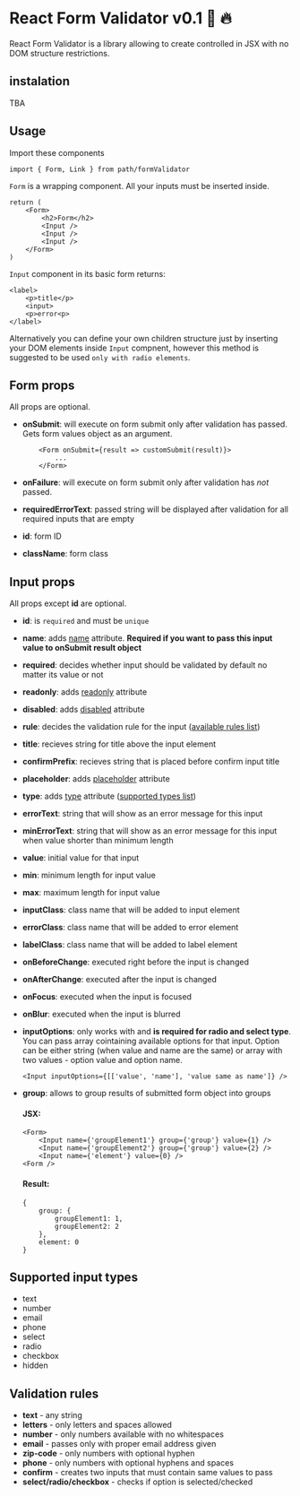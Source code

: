 # React Form Validator v0.1 :ocean: :fire:

React Form Validator is a library allowing to create controlled in JSX with no DOM structure restrictions.

## instalation

TBA

## Usage

Import these components
```
import { Form, Link } from path/formValidator
```

`Form` is a wrapping component. All your inputs must be inserted inside.
```
return (
    <Form>
        <h2>Form</h2>
        <Input />
        <Input />
        <Input />
    </Form>
)
```

`Input` component in its basic form returns:
```
<label>
    <p>title</p>
    <input>
    <p>error<p>
</label>
``` 

Alternatively you can define your own children structure just by inserting your DOM elements inside `Input` compnent, however this method is suggested to be used `only with radio elements`.

## Form props
All props are optional.

* **onSubmit**: will execute on form submit only after validation has passed. Gets form values object as an argument.
    ```
        <Form onSubmit={result => customSubmit(result)}>
            ...
        </Form>
    ```

* **onFailure**: will execute on form submit only after validation has *not* passed.
* **requiredErrorText**: passed string will be displayed after validation for all required inputs that are empty
* **id**: form ID
* **className**: form class

## Input props
All props except **id** are optional.

* **id**: is `required` and must be `unique`
* **name**: adds [name](https://www.w3schools.com/TAGS/att_input_name.asp) attribute. **Required if you want to pass this input value to onSubmit result object**
* **required**: decides whether input should be validated by default no matter its value or not
* **readonly**: adds [readonly](https://www.w3schools.com/tags/att_input_readonly.asp) attribute
* **disabled**: adds [disabled](https://www.w3schools.com/tags/att_input_disabled.asp) attribute
* **rule**: decides the validation rule for the input ([available rules list](#validation-rules))
* **title**: recieves string for title above the input element
* **confirmPrefix**: recieves string that is placed before confirm input title 
* **placeholder**: adds [placeholder](https://www.w3schools.com/tags/att_input_placeholder.asp) attribute
* **type**: adds [type](https://www.w3schools.com/html/html_form_input_types.asp) attribute ([supported types list](#supported-input-types))
* **errorText**: string that will show as an error message for this input
* **minErrorText**: string that will show as an error message for this input when value shorter than minimum length
* **value**: initial value for that input
* **min**: minimum length for input value
* **max**: maximum length for input value
* **inputClass**: class name that will be added to input element
* **errorClass**: class name that will be added to error element
* **labelClass**: class name that will be added to label element
* **onBeforeChange**: executed right before the input is changed
* **onAfterChange**: executed after the input is changed
* **onFocus**: executed when the input is focused
* **onBlur**: executed when the input is blurred
* **inputOptions**: only works with and **is required for radio and select type**. You can pass array cointaining available options for that input. Option can be either string (when value and name are the same) or array with two values - option value and option name.

    ```
    <Input inputOptions={[['value', 'name'], 'value same as name']} />
    ```

* **group**: allows to group results of submitted form object into groups

    #### JSX:
    ```
    <Form>
        <Input name={'groupElement1'} group={'group'} value={1} />
        <Input name={'groupElement2'} group={'group'} value={2} />
        <Input name={'element'} value={0} />
    <Form />
    ```

    #### Result:
    ```
    {
        group: {
            groupElement1: 1,
            groupElement2: 2
        },
        element: 0
    }
    ```

## Supported input types

* text
* number
* email
* phone
* select
* radio
* checkbox
* hidden

## Validation rules

* **text** - any string
* **letters** - only letters and spaces allowed
* **number** - only numbers available with no whitespaces
* **email** - passes only with proper email address given
* **zip-code** - only numbers with optional hyphen
* **phone** - only numbers with optional hyphens and spaces
* **confirm** - creates two inputs that must contain same values to pass
* **select/radio/checkbox** - checks if option is selected/checked